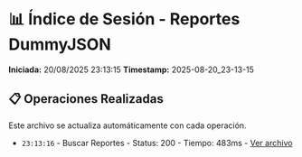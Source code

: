 # 📊 Índice de Sesión - Reportes DummyJSON

**Iniciada:** 20/08/2025 23:13:15
**Timestamp:** 2025-08-20_23-13-15

## 📋 Operaciones Realizadas

Este archivo se actualiza automáticamente con cada operación.
- `23:13:16` - Buscar Reportes - Status: 200 - Tiempo: 483ms - [Ver archivo](buscar_reportes_01_2025-08-20_23-13-15.json)

